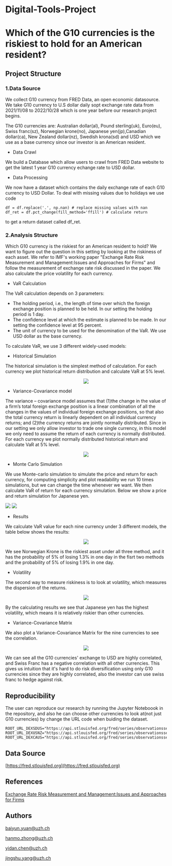 # Digital-Tools-Project
# Which of the G10 currencies is the riskiest to hold for an American resident?

## Project Structure
### 1.Data Source

We collect G10 currency from FRED Data, an open economic datasource. We take G10 currency to U.S dollar daily sopt exchange rate data from 2021/11/08 to 2022/10/28 which is one year before our research project begins.

The G10 currencies are: Australian dollar(al), Pound sterling(uk), Euro(eu), Swiss franc(sz), Norwegian krone(no), Japanese yen(jp),Canadian dollar(ca), New Zealand dollar(nz), Swedish krona(sd) and USD which we use as a base currency since our investor is an American resident.

* Data Crawl

We build a Database which allow users to crawl from FRED Data website to get the latest 1 year G10 currency echange rate to USD dollar.

* Data Processing

We now have a dataset which contains the daily exchange rate of each G10 currency to USD Dollar. 
To deal with missing values due to holidays we use code
```
df = df.replace('.', np.nan) # replace missing values with nan
df_ret = df.pct_change(fill_method='ffill') # calculate return
```
to get a return dataset called df_ret.


### 2.Analysis Structure

Which G10 currency is the riskiest for an American resident to hold? We want to figure out the question in this setting by looking at the riskiness of each asset. We refer to IMF's working paper "Exchange Rate Risk Measurement and Management:Issues and Approaches for Firms" and follow the measurement of exchange rate risk discussed in the paper. We also calculate the price volatility for each currency.

* VaR Calculation

The VaR calculation depends on 3 parameters:
  * The holding period, i.e., the length of time over which the foreign exchange position is planned to be held. In our setting the holding period is 1 day.
  * The confidence level at which the estimate is planned to be made. In our setting the confidence level at 95 percent.
  * The unit of currency to be used for the denomination of the VaR. We use USD dollar as the base currency.

To calculate VaR, we use 3 different widely-used models:
  * Historical Simulation

  The historical simulation is the simplest method of calculation. For each currency we plot historical return distribution and calculate VaR at 5% level.

<p align="center">
  <img src="https://user-images.githubusercontent.com/103332502/207389480-5deecc36-dc1f-40e2-b70c-34b7e7385875.png" />
</p>


  * Variance-Covariance model

  The variance – covariance model assumes that (1)the change in the value of a firm’s total foreign exchange position is a linear combination of all the changes in the values of individual foreign exchange positions, so that also the total currency return is linearly dependent on all individual currency returns; and (2)the currency returns are jointly normally distributed. Since in our setting we only allow investor to trade one single currency, in this model we only need to assume the return of each currency is normally distributed.
  For each currency we plot normally distributed historical return and calculate VaR at 5% level.
  
  <p align="center">
  <img src="https://user-images.githubusercontent.com/103332502/207391751-a41baf1a-866e-47d9-a8aa-746c53aebe9c.png" />
</p>
  
  
  * Monte Carlo Simulation
  
  We use Monte-carlo simulation to simulate the price and return for each currency, for computing simplicity and plot readability we run 10 times simulations, but we can change the time whenever we want. We then calculate VaR of return for each currency simulation. Below we show a price and return simulation for Japanese yen.
  
<p float="left">
  <img src="https://user-images.githubusercontent.com/103332502/207393192-318fd34b-e205-489b-94b5-45e51128786e.png"  />
  <img src="https://user-images.githubusercontent.com/103332502/207393760-e17377c1-e71b-4477-ba74-03ce87e0cb18.png"  /> 
</p>

* Results

We calculate VaR value for each nine currency under 3 different models, the table below shows the results:
  <p align="center">
  <img src="https://user-images.githubusercontent.com/103332502/207396522-3e3026d6-33ff-4357-9b8e-9f3b104f6891.png" />
</p>

We see Norwegian Krone is the riskiest asset under all three method, and it has the probability of 5% of losing 1.3% in one day in the fisrt two methods and the probability of 5% of losing 1.9% in one day.

* Volatility

The second way to measure riskiness is to look at volatility, which measures the dispersion of the returns.

  <p align="center">
  <img src="https://user-images.githubusercontent.com/103332502/207399427-20c23a7b-d2e1-4c53-bc1b-583087676579.png" />
</p>

By the calculating results we see that Japanese yen has the highest volatility, which means it is relatively riskier than other currencies.

* Variance-Covariance Matrix

We also plot a Variance-Covariance Matrix for the nine currencies to see the correlation.

  <p align="center">
  <img src="https://user-images.githubusercontent.com/103332502/207399989-3359dd7f-a010-4c72-9185-3205f841b9ae.png" />
</p>

We can see all the G10 currencies' exchange to USD are highly correlated, and Swiss Franc has a negative correlation with all other currencies. This gives us intuition that it's hard to do risk diversification using only G10 currencies since they are highly correlated, also the investor can use swiss franc to hedge against risk.


## Reproducibility

The user can reproduce our research by running the Jupyter Noteboook in the repository, and also he can choose other currencies to look at(not just G10 currencies) by change the URL code when buiding the dataset.
```
ROOT_URL_DEXSDUS="https://api.stlouisfed.org/fred/series/observationsseries_id=DEXSDUS&api_key=4f7fcecc2234fbd09478ce8b8f0a3725&file_type=json"
ROOT_URL_DEXUSNZ="https://api.stlouisfed.org/fred/series/observationsseries_id=DEXUSNZ&api_key=4f7fcecc2234fbd09478ce8b8f0a3725&file_type=json"
ROOT_URL_DEXCAUS="https://api.stlouisfed.org/fred/series/observationsseries_id=DEXCAUS&api_key=4f7fcecc2234fbd09478ce8b8f0a3725&file_type=json"
```

## Data Source
[https://fred.stlouisfed.org](https://fred.stlouisfed.org)


## References
[Exchange Rate Risk Measurement and Management:Issues and Approaches for Firms](https://www.imf.org/en/Publications/WP/Issues/2016/12/31/Exchange-Rate-Risk-Measurement-and-Management-Issues-and-Approaches-for-Firms-20120)

## Authors
baiyun.yuan@uzh.ch

hanmo.zhong@uzh.ch

yidan.chen@uzh.ch

jingshu.yang@uzh.ch
